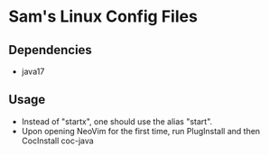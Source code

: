 # Sam's Linux Config Files

## Dependencies

- java17

## Usage

- Instead of "startx", one should use the alias "start".
- Upon opening NeoVim for the first time, run PlugInstall and then CocInstall coc-java
